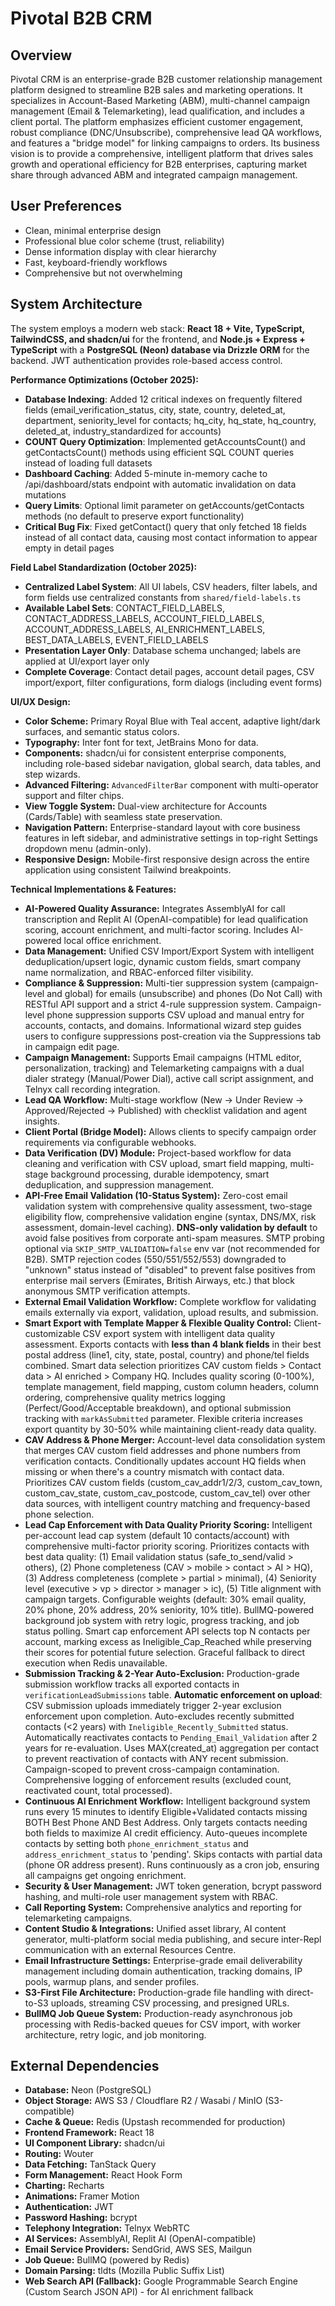 # Pivotal B2B CRM

## Overview
Pivotal CRM is an enterprise-grade B2B customer relationship management platform designed to streamline B2B sales and marketing operations. It specializes in Account-Based Marketing (ABM), multi-channel campaign management (Email & Telemarketing), lead qualification, and includes a client portal. The platform emphasizes efficient customer engagement, robust compliance (DNC/Unsubscribe), comprehensive lead QA workflows, and features a "bridge model" for linking campaigns to orders. Its business vision is to provide a comprehensive, intelligent platform that drives sales growth and operational efficiency for B2B enterprises, capturing market share through advanced ABM and integrated campaign management.

## User Preferences
- Clean, minimal enterprise design
- Professional blue color scheme (trust, reliability)
- Dense information display with clear hierarchy
- Fast, keyboard-friendly workflows
- Comprehensive but not overwhelming

## System Architecture
The system employs a modern web stack: **React 18 + Vite, TypeScript, TailwindCSS, and shadcn/ui** for the frontend, and **Node.js + Express + TypeScript** with a **PostgreSQL (Neon) database via Drizzle ORM** for the backend. JWT authentication provides role-based access control.

**Performance Optimizations (October 2025):**
- **Database Indexing**: Added 12 critical indexes on frequently filtered fields (email_verification_status, city, state, country, deleted_at, department, seniority_level for contacts; hq_city, hq_state, hq_country, deleted_at, industry_standardized for accounts)
- **COUNT Query Optimization**: Implemented getAccountsCount() and getContactsCount() methods using efficient SQL COUNT queries instead of loading full datasets
- **Dashboard Caching**: Added 5-minute in-memory cache to /api/dashboard/stats endpoint with automatic invalidation on data mutations
- **Query Limits**: Optional limit parameter on getAccounts/getContacts methods (no default to preserve export functionality)
- **Critical Bug Fix**: Fixed getContact() query that only fetched 18 fields instead of all contact data, causing most contact information to appear empty in detail pages

**Field Label Standardization (October 2025):**
- **Centralized Label System**: All UI labels, CSV headers, filter labels, and form fields use centralized constants from `shared/field-labels.ts`
- **Available Label Sets**: CONTACT_FIELD_LABELS, CONTACT_ADDRESS_LABELS, ACCOUNT_FIELD_LABELS, ACCOUNT_ADDRESS_LABELS, AI_ENRICHMENT_LABELS, BEST_DATA_LABELS, EVENT_FIELD_LABELS
- **Presentation Layer Only**: Database schema unchanged; labels are applied at UI/export layer only
- **Complete Coverage**: Contact detail pages, account detail pages, CSV import/export, filter configurations, form dialogs (including event forms)

**UI/UX Design:**
- **Color Scheme:** Primary Royal Blue with Teal accent, adaptive light/dark surfaces, and semantic status colors.
- **Typography:** Inter font for text, JetBrains Mono for data.
- **Components:** shadcn/ui for consistent enterprise components, including role-based sidebar navigation, global search, data tables, and step wizards.
- **Advanced Filtering:** `AdvancedFilterBar` component with multi-operator support and filter chips.
- **View Toggle System:** Dual-view architecture for Accounts (Cards/Table) with seamless state preservation.
- **Navigation Pattern:** Enterprise-standard layout with core business features in left sidebar, and administrative settings in top-right Settings dropdown menu (admin-only).
- **Responsive Design:** Mobile-first responsive design across the entire application using consistent Tailwind breakpoints.

**Technical Implementations & Features:**
- **AI-Powered Quality Assurance:** Integrates AssemblyAI for call transcription and Replit AI (OpenAI-compatible) for lead qualification scoring, account enrichment, and multi-factor scoring. Includes AI-powered local office enrichment.
- **Data Management:** Unified CSV Import/Export System with intelligent deduplication/upsert logic, dynamic custom fields, smart company name normalization, and RBAC-enforced filter visibility.
- **Compliance & Suppression:** Multi-tier suppression system (campaign-level and global) for emails (unsubscribe) and phones (Do Not Call) with RESTful API support and a strict 4-rule suppression system. Campaign-level phone suppression supports CSV upload and manual entry for accounts, contacts, and domains. Informational wizard step guides users to configure suppressions post-creation via the Suppressions tab in campaign edit page.
- **Campaign Management:** Supports Email campaigns (HTML editor, personalization, tracking) and Telemarketing campaigns with a dual dialer strategy (Manual/Power Dial), active call script assignment, and Telnyx call recording integration.
- **Lead QA Workflow:** Multi-stage workflow (New → Under Review → Approved/Rejected → Published) with checklist validation and agent insights.
- **Client Portal (Bridge Model):** Allows clients to specify campaign order requirements via configurable webhooks.
- **Data Verification (DV) Module:** Project-based workflow for data cleaning and verification with CSV upload, smart field mapping, multi-stage background processing, durable idempotency, smart deduplication, and suppression management.
- **API-Free Email Validation (10-Status System):** Zero-cost email validation system with comprehensive quality assessment, two-stage eligibility flow, comprehensive validation engine (syntax, DNS/MX, risk assessment, domain-level caching). **DNS-only validation by default** to avoid false positives from corporate anti-spam measures. SMTP probing optional via `SKIP_SMTP_VALIDATION=false` env var (not recommended for B2B). SMTP rejection codes (550/551/552/553) downgraded to "unknown" status instead of "disabled" to prevent false positives from enterprise mail servers (Emirates, British Airways, etc.) that block anonymous SMTP verification attempts.
- **External Email Validation Workflow:** Complete workflow for validating emails externally via export, validation, upload results, and submission.
- **Smart Export with Template Mapper & Flexible Quality Control:** Client-customizable CSV export system with intelligent data quality assessment. Exports contacts with **less than 4 blank fields** in their best postal address (line1, city, state, postal, country) and phone/tel fields combined. Smart data selection prioritizes CAV custom fields > Contact data > AI enriched > Company HQ. Includes quality scoring (0-100%), template management, field mapping, custom column headers, column ordering, comprehensive quality metrics logging (Perfect/Good/Acceptable breakdown), and optional submission tracking with `markAsSubmitted` parameter. Flexible criteria increases export quantity by 30-50% while maintaining client-ready data quality.
- **CAV Address & Phone Merger:** Account-level data consolidation system that merges CAV custom field addresses and phone numbers from verification contacts. Conditionally updates account HQ fields when missing or when there's a country mismatch with contact data. Prioritizes CAV custom fields (custom_cav_addr1/2/3, custom_cav_town, custom_cav_state, custom_cav_postcode, custom_cav_tel) over other data sources, with intelligent country matching and frequency-based phone selection.
- **Lead Cap Enforcement with Data Quality Priority Scoring:** Intelligent per-account lead cap system (default 10 contacts/account) with comprehensive multi-factor priority scoring. Prioritizes contacts with best data quality: (1) Email validation status (safe_to_send/valid > others), (2) Phone completeness (CAV > mobile > contact > AI > HQ), (3) Address completeness (complete > partial > minimal), (4) Seniority level (executive > vp > director > manager > ic), (5) Title alignment with campaign targets. Configurable weights (default: 30% email quality, 20% phone, 20% address, 20% seniority, 10% title). BullMQ-powered background job system with retry logic, progress tracking, and job status polling. Smart cap enforcement API selects top N contacts per account, marking excess as Ineligible_Cap_Reached while preserving their scores for potential future selection. Graceful fallback to direct execution when Redis unavailable.
- **Submission Tracking & 2-Year Auto-Exclusion:** Production-grade submission workflow tracks all exported contacts in `verificationLeadSubmissions` table. **Automatic enforcement on upload**: CSV submission uploads immediately trigger 2-year exclusion enforcement upon completion. Auto-excludes recently submitted contacts (<2 years) with `Ineligible_Recently_Submitted` status. Automatically reactivates contacts to `Pending_Email_Validation` after 2 years for re-evaluation. Uses MAX(created_at) aggregation per contact to prevent reactivation of contacts with ANY recent submission. Campaign-scoped to prevent cross-campaign contamination. Comprehensive logging of enforcement results (excluded count, reactivated count, total processed).
- **Continuous AI Enrichment Workflow:** Intelligent background system runs every 15 minutes to identify Eligible+Validated contacts missing BOTH Best Phone AND Best Address. Only targets contacts needing both fields to maximize AI credit efficiency. Auto-queues incomplete contacts by setting both `phone_enrichment_status` and `address_enrichment_status` to 'pending'. Skips contacts with partial data (phone OR address present). Runs continuously as a cron job, ensuring all campaigns get ongoing enrichment.
- **Security & User Management:** JWT token generation, bcrypt password hashing, and multi-role user management system with RBAC.
- **Call Reporting System:** Comprehensive analytics and reporting for telemarketing campaigns.
- **Content Studio & Integrations:** Unified asset library, AI content generator, multi-platform social media publishing, and secure inter-Repl communication with an external Resources Centre.
- **Email Infrastructure Settings:** Enterprise-grade email deliverability management including domain authentication, tracking domains, IP pools, warmup plans, and sender profiles.
- **S3-First File Architecture:** Production-grade file handling with direct-to-S3 uploads, streaming CSV processing, and presigned URLs.
- **BullMQ Job Queue System:** Production-ready asynchronous job processing with Redis-backed queues for CSV import, with worker architecture, retry logic, and job monitoring.

## External Dependencies
- **Database:** Neon (PostgreSQL)
- **Object Storage:** AWS S3 / Cloudflare R2 / Wasabi / MinIO (S3-compatible)
- **Cache & Queue:** Redis (Upstash recommended for production)
- **Frontend Framework:** React 18
- **UI Component Library:** shadcn/ui
- **Routing:** Wouter
- **Data Fetching:** TanStack Query
- **Form Management:** React Hook Form
- **Charting:** Recharts
- **Animations:** Framer Motion
- **Authentication:** JWT
- **Password Hashing:** bcrypt
- **Telephony Integration:** Telnyx WebRTC
- **AI Services:** AssemblyAI, Replit AI (OpenAI-compatible)
- **Email Service Providers:** SendGrid, AWS SES, Mailgun
- **Job Queue:** BullMQ (powered by Redis)
- **Domain Parsing:** tldts (Mozilla Public Suffix List)
- **Web Search API (Fallback):** Google Programmable Search Engine (Custom Search JSON API) - for AI enrichment fallback